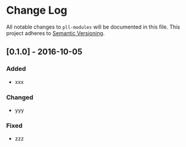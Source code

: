 # Change Log
All notable changes to `pll-modules` will be documented in this file.
This project adheres to [Semantic Versioning](http://semver.org/).

## [0.1.0] - 2016-10-05
### Added
 - xxx

### Changed
 - yyy

### Fixed
 - zzz
